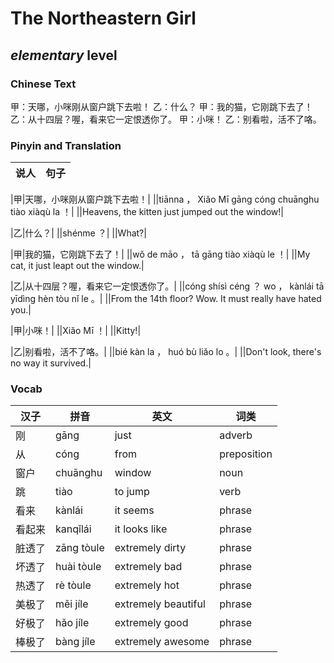 # The Northeastern Girl
## *elementary* level

### Chinese Text
甲：天哪，小咪刚从窗户跳下去啦！
乙：什么？
甲：我的猫，它刚跳下去了！
乙：从十四层？喔，看来它一定恨透你了。
甲：小咪！
乙：别看啦，活不了咯。

### Pinyin and Translation
|说人|句子|
|----|----|

|甲|天哪，小咪刚从窗户跳下去啦！|
||tiānna ， Xiǎo Mī gāng cóng chuānghu tiào xiàqù la ！|
||Heavens, the kitten just jumped out the window!|

|乙|什么？|
||shénme ？|
||What?|

|甲|我的猫，它刚跳下去了！|
||wǒ de māo ， tā gāng tiào xiàqù le ！|
||My cat, it just leapt out the window.|

|乙|从十四层？喔，看来它一定恨透你了。|
||cóng shísì céng ？ wo ， kànlái tā yīdìng hèn tòu nǐ le 。|
||From the 14th floor? Wow. It must really have hated you.|

|甲|小咪！|
||Xiǎo Mī ！|
||Kitty!|

|乙|别看啦，活不了咯。|
||bié kàn la ， huó bù liǎo lo 。|
||Don't look, there's no way it survived.|
### Vocab
|汉子|拼音|英文|词类|
|----|----|----|----|
|刚|gāng|just|adverb|
|从|cóng|from|preposition|
|窗户|chuānghu|window|noun|
|跳|tiào|to jump|verb|
|看来|kànlái|it seems|phrase|
|看起来|kanqǐlái|it looks like|phrase|
|脏透了|zāng tòule|extremely dirty|phrase|
|坏透了|huài tòule|extremely bad|phrase|
|热透了|rè tòule|extremely hot|phrase|
|美极了|měi jíle|extremely beautiful|phrase|
|好极了|hǎo jíle|extremely good|phrase|
|棒极了|bàng jíle|extremely awesome|phrase|